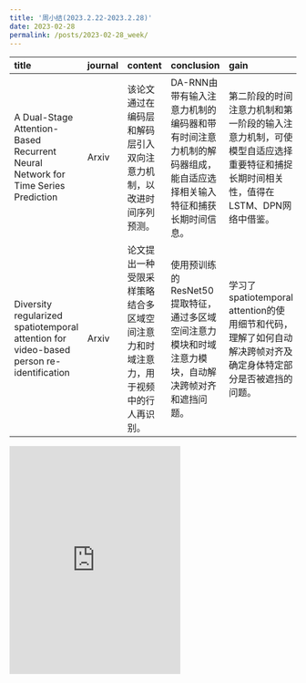 ```yaml
---
title: '周小结(2023.2.22-2023.2.28)'
date: 2023-02-28
permalink: /posts/2023-02-28_week/
---
```

| title                                                                                   | journal   | content                                                                            | conclusion                                                                                                       | gain                                                                                                                            |
|:----------------------------------------------------------------------------------------|:----------|:-----------------------------------------------------------------------------------|:-----------------------------------------------------------------------------------------------------------------|:--------------------------------------------------------------------------------------------------------------------------------|
| A Dual-Stage Attention-Based Recurrent Neural Network for Time Series Prediction        | Arxiv     | 该论文通过在编码层和解码层引入双向注意力机制，以改进时间序列预测。                 | DA-RNN由带有输入注意力机制的编码器和带有时间注意力机制的解码器组成，能自适应选择相关输入特征和捕获长期时间信息。 | 第二阶段的时间注意力机制和第一阶段的输入注意力机制，可使模型自适应选择重要特征和捕捉长期时间相关性，值得在LSTM、DPN网络中借鉴。 |
| Diversity regularized spatiotemporal attention for video-based person re-identification | Arxiv     | 论文提出一种受限采样策略结合多区域空间注意力和时域注意力，用于视频中的行人再识别。 | 使用预训练的ResNet50提取特征，通过多区域空间注意力模块和时域注意力模块，自动解决跨帧对齐和遮挡问题。             | 学习了spatiotemporal attention的使用细节和代码，理解了如何自动解决跨帧对齐及确定身体特定部分是否被遮挡的问题。                  |

<embed src="http://127.0.0.1:4000/files/post/2023-02-28-week.pdf" type="application/pdf" height="400px" />
    